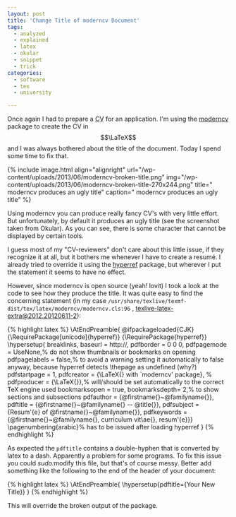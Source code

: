 ```yaml
---
layout: post
title: 'Change Title of moderncv Document'
tags:
  - analyzed
  - explained
  - latex
  - okular
  - snippet
  - trick
categories:
  - software
  - tex
  - university

---
```


Once again I had to prepare a <abbr title="curriculum vit&aelig;">CV</abbr> for an application. I'm using the <a href="https://launchpad.net/moderncv">moderncv</a> package to create the CV in $$\LaTeX$$ and I was always bothered about the title of the document. Today I spend some time to fix that.



{% include image.html align="alignright" url="/wp-content/uploads/2013/06/moderncv-broken-title.png" img="/wp-content/uploads/2013/06/moderncv-broken-title-270x244.png" title=" moderncv produces an ugly title" caption=" moderncv produces an ugly title" %}

Using moderncv you can produce really fancy CV's with very little effort. But unfortunately, by default it produces an ugly title (see the screenshot taken from Okular). As you can see, there is some character that cannot be displayed by certain tools.

I guess most of my "CV-reviewers" don't care about this little issue, if they recognize it at all, but it bothers me whenever I have to create a resum&eacute;. I already tried to override it using the <a href="http://www.ctan.org/tex-archive/macros/latex/contrib/hyperref">hyperref</a> package, but wherever I put the statement it seems to have no effect.

However, since moderncv is open source (yeah! lovit) I took a look at the code to see how they produce the title. It was quite easy to find the concerning statement (in my case  `/usr/share/texlive/texmf-dist/tex/latex/moderncv/moderncv.cls:96` , <a href="http://packages.debian.org/jessie/texlive-latex-extra">texlive-latex-extra@2012.20120611-2</a>):



{% highlight latex %}
\AtEndPreamble{
  \@ifpackageloaded{CJK}
    {\RequirePackage[unicode]{hyperref}}
    {\RequirePackage{hyperref}}
    \hypersetup{
      breaklinks,
      baseurl       = http://,
      pdfborder     = 0 0 0,
      pdfpagemode   = UseNone,% do not show thumbnails or bookmarks on opening
      pdfpagelabels = false,% to avoid a warning setting it automatically to false anyway, because hyperref detects \thepage as undefined (why?)
      pdfstartpage  = 1,
      pdfcreator    = {\LaTeX{} with `moderncv' package},
%      pdfproducer   = {\LaTeX{}},% will/should be set automatically to the correct TeX engine used
      bookmarksopen = true,
      bookmarksdepth= 2,% to show sections and subsections
      pdfauthor     = {\@firstname{}~\@familyname{}},
      pdftitle      = {\@firstname{}~\@familyname{} -- \@title{}},
      pdfsubject    = {Resum\'{e} of \@firstname{}~\@familyname{}},
      pdfkeywords   = {\@firstname{}~\@familyname{}, curriculum vit\ae{}, resum\'{e}}}
  \pagenumbering{arabic}% has to be issued after loading hyperref
}
{% endhighlight %}



As expected the  `pdftitle`  contains a double-hyphen that is converted by latex to a dash. Apparently a problem for some programs. To fix this issue you could <em>sudo:</em>modify this file, but that's of course messy. Better add something like the following to the end of the header of your document:



{% highlight latex %}
\AtEndPreamble{
\hypersetup{pdftitle={Your New Title}}
}
{% endhighlight %}



This will override the broken output of the package.
